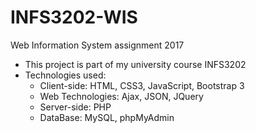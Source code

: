 # INFS3202-WIS
Web Information System assignment 2017

* This project is part of my university course INFS3202
* Technologies used:
  * Client-side: HTML, CSS3, JavaScript, Bootstrap 3
  * Web Technologies: Ajax, JSON, JQuery
  * Server-side: PHP
  * DataBase: MySQL, phpMyAdmin
